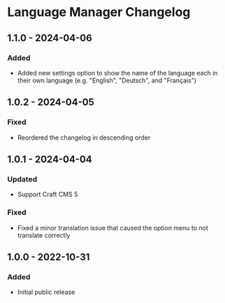 # Language Manager Changelog

## 1.1.0 - 2024-04-06

### Added

- Added new settings option to show the name of the language each in their own language (e.g. "English", "Deutsch", and "Français")

## 1.0.2 - 2024-04-05

### Fixed

- Reordered the changelog in descending order

## 1.0.1 - 2024-04-04

### Updated

- Support Craft CMS 5

### Fixed

- Fixed a minor translation issue that caused the option menu to not translate correctly

## 1.0.0 - 2022-10-31

### Added

- Initial public release
